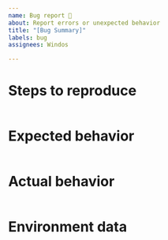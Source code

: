 ```yaml
---
name: Bug report 🐛
about: Report errors or unexpected behavior
title: "[Bug Summary]"
labels: bug
assignees: Windos

---
```


# Steps to reproduce

```powershell

```

# Expected behavior

```none

```

# Actual behavior

```none

```

# Environment data

<!-- provide the output of $PSVersionTable -->

```none

```
